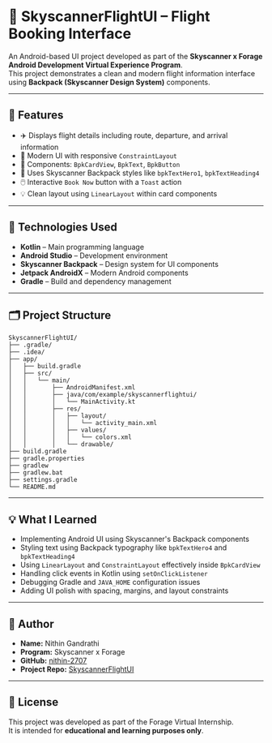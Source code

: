 # 🛫 SkyscannerFlightUI – Flight Booking Interface

An Android-based UI project developed as part of the **Skyscanner x Forage Android Development Virtual Experience Program**.  
This project demonstrates a clean and modern flight information interface using **Backpack (Skyscanner Design System)** components.

---

## 📌 Features

- ✈️ Displays flight details including route, departure, and arrival information  
- 📱 Modern UI with responsive `ConstraintLayout`  
- 🧩 Components: `BpkCardView`, `BpkText`, `BpkButton`  
- 🎨 Uses Skyscanner Backpack styles like `bpkTextHero1`, `bpkTextHeading4`  
- 🖱️ Interactive `Book Now` button with a `Toast` action  
- 💡 Clean layout using `LinearLayout` within card components  

---

## 🧰 Technologies Used

- **Kotlin** – Main programming language  
- **Android Studio** – Development environment  
- **Skyscanner Backpack** – Design system for UI components  
- **Jetpack AndroidX** – Modern Android components  
- **Gradle** – Build and dependency management  

---

## 🗂️ Project Structure
```
SkyscannerFlightUI/
├── .gradle/
├── .idea/
├── app/
│   ├── build.gradle
│   ├── src/
│   │   └── main/
│   │       ├── AndroidManifest.xml
│   │       ├── java/com/example/skyscannerflightui/
│   │       │   └── MainActivity.kt
│   │       ├── res/
│   │       │   ├── layout/
│   │       │   │   └── activity_main.xml
│   │       │   ├── values/
│   │       │   │   └── colors.xml
│   │       │   └── drawable/
├── build.gradle
├── gradle.properties
├── gradlew
├── gradlew.bat
├── settings.gradle
└── README.md
```
---

## 💡 What I Learned

- Implementing Android UI using Skyscanner's Backpack components  
- Styling text using Backpack typography like `bpkTextHero4` and `bpkTextHeading4`  
- Using `LinearLayout` and `ConstraintLayout` effectively inside `BpkCardView`  
- Handling click events in Kotlin using `setOnClickListener`  
- Debugging Gradle and `JAVA_HOME` configuration issues  
- Adding UI polish with spacing, margins, and layout constraints  

---

## 🙋 Author

- **Name:** Nithin Gandrathi  
- **Program:** Skyscanner x Forage  
- **GitHub:** [nithin-2707](https://github.com/nithin-2707)  
- **Project Repo:** [SkyscannerFlightUI](https://github.com/nithin-2707/SkyscannerFlightUI)

---

## 📜 License

This project was developed as part of the Forage Virtual Internship.  
It is intended for **educational and learning purposes only**.
